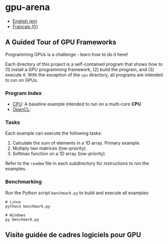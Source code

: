 # gpu-arena

- [English (en)](#a-guided-tour-of-gpu-frameworks)
- [Français (fr)](#visite-guidée-de-cadres-logiciels-pour-gpu)


## A Guided Tour of GPU Frameworks

Programming GPUs is a challenge - learn how to do it here!

Each directory of this project is a self-contained program that shows how to (1) install a GPU
programming framework, (2) build the program, and (3) execute it. With the exception of the `cpu`
directory, all programs are intended to run on GPUs.


### Program Index

- [CPU](cpu/readme.md): A baseline example intended to run on a multi-core **CPU**.
- [OpenCL](opencl/readme.md):


### Tasks

Each example can execute the following tasks:

1. Calculate the sum of elements in a 1D array. Primary example.
2. Multiply two matrices (low-priority).
3. Softmax function on a 1D array (low-priority).

Refer to the `readme` file in each subdirectory for instructions to run the examples.


### Benchmarking

Run the Python script `benchmark.py` to build and execute all examples:

```
# Linux
python3 benchmark.py

# Windows
py benchmark.py
```


## Visite guidée de cadres logiciels pour GPU

